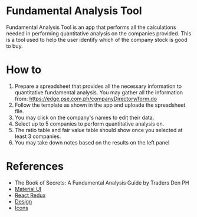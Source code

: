 # Fundamental Analysis Tool
Fundamental Analysis Tool is an app that performs all the calculations needed in performing quantitative analysis on the companies provided. This is a tool used to help the user identify which of the company stock is good to buy.

# How to
1. Prepare a spreadsheet that provides all the necessary information to quantitative fundamental analysis. You may gather all the information from: https://edge.pse.com.ph/companyDirectory/form.do
2. Follow the template as shown in the app and uploade the spreadsheet file.
3. You may click on the company's names to edit their data.
4. Select up to 5 companies to perform quantitative analysis on.
5. The ratio table and fair value table should show once you selected at least 3 companies.
6. You may take down notes based on the results on the left panel

# References
- The Book of Secrets: A Fundamental Analysis Guide by Traders Den PH
- [Material UI](https://mui.com/material-ui/getting-started/)
- [React Redux](https://react-redux.js.org/tutorials/quick-start)
- [Design](https://www.behance.net/gallery/158583411/Fintech-Dashboard-%28FREE-Figma-template%29state=%7B%22queryStateId%22%3A%22sqsid-9a3153ef-a0bd-4cfa-bbbe-678288867591%22%7D&)
- [Icons](https://devicon.dev/)